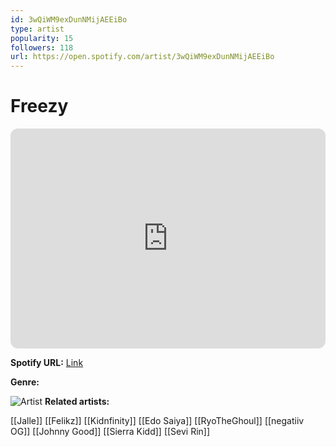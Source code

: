 ```yaml
---
id: 3wQiWM9exDunNMijAEEiBo
type: artist
popularity: 15
followers: 118
url: https://open.spotify.com/artist/3wQiWM9exDunNMijAEEiBo
---
```

# Freezy

<iframe style="border-radius:12px" src="https://open.spotify.com/embed/artist/3wQiWM9exDunNMijAEEiBo" width="100%" height="352" frameBorder="0" allowfullscreen="" allow="autoplay; clipboard-write; encrypted-media; fullscreen; picture-in-picture" loading="lazy"></iframe>

**Spotify URL:** [Link](https://open.spotify.com/artist/3wQiWM9exDunNMijAEEiBo)

**Genre:** 

![Artist](https://i.scdn.co/image/ab67616d0000b2730b3f75d855ea789d3bdb55ff)
**Related artists:**

[[Jalle]]
[[Felikz]]
[[Kidnfinity]]
[[Edo Saiya]]
[[RyoTheGhoul]]
[[negatiiv OG]]
[[Johnny Good]]
[[Sierra Kidd]]
[[Sevi Rin]]
